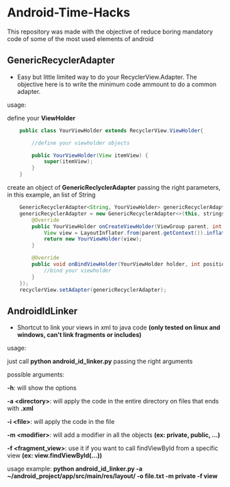 # Android-Time-Hacks
This repository was made with the objective of reduce boring mandatory code of some of the most used elements of android

## GenericRecyclerAdapter
- Easy but little limited way to do your RecyclerView.Adapter. The objective here is to write the minimum code ammount to do a common adapter.

usage:

define your **ViewHolder**
``` java
    public class YourViewHolder extends RecyclerView.ViewHolder{

        //define your viewholder objects

        public YourViewHolder(View itemView) {
            super(itemView);
        }
    }
```

create an object of **GenericReclyclerAdapter** passing the right parameters, in this example, an list of String
``` java
    GenericRecyclerAdapter<String, YourViewHolder> genericRecyclerAdapter;
    genericRecyclerAdapter = new GenericRecyclerAdapter<>(this, strings, new GenericRecyclerAdapter.GenericRecyclerViewInterface<YourViewHolder>() {
        @Override
        public YourViewHolder onCreateViewHolder(ViewGroup parent, int viewType) {
            View view = LayoutInflater.from(parent.getContext()).inflate(R.layout.your_layout, parent, false);
            return new YourViewHolder(view);
        }

        @Override
        public void onBindViewHolder(YourViewHolder holder, int position) {
            //bind your viewholder
        }
    });
    recyclerView.setAdapter(genericRecyclerAdapter);
```


## AndroidIdLinker
- Shortcut to link your views in xml to java code **(only tested on linux and windows, can't link fragments or includes)**

usage:

just call **python android_id_linker.py** passing the right arguments

possible arguments:

**-h**: will show the options

**-a \<directory>**: will apply the code in the entire directory on files that ends with **.xml**

**-i \<file>**: will apply the code in the file

**-m \<modifier>**: will add a modifier in all the objects **(ex: private, public, ...)**

**-f \<fragment_view>**: use it if you want to call findViewById from a specific view **(ex: view.findViewById(...))**


usage example: **python android_id_linker.py -a ~/android_project/app/src/main/res/layout/ -o file.txt -m private -f view**

